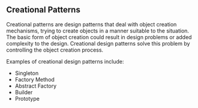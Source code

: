 ## Creational Patterns

Creational patterns are design patterns that deal with object creation mechanisms, trying to create objects in a manner suitable to the situation. The basic form of object creation could result in design problems or added complexity to the design. Creational design patterns solve this problem by controlling the object creation process.

Examples of creational design patterns include:
- Singleton
- Factory Method
- Abstract Factory
- Builder
- Prototype